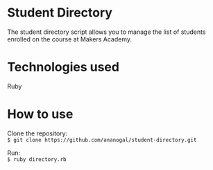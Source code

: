Student Directory
=================

The student directory script allows you to manage the list of students enrolled on the course at Makers Academy.


Technologies used
=================
Ruby


How to use
==========

Clone the repository:<br/>
``$ git clone https://github.com/ananogal/student-directory.git``

Run:<br/>
``
$ ruby directory.rb
``